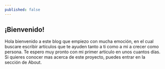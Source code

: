 ```yaml
---
published: false
---
```

## ¡Bienvenido!

Hola bienvenido a este blog que empiezo con mucha emoción, en el cual buscare escribir artículos que te ayuden tanto a ti como a mi a crecer como persona. Te espero muy pronto con mi primer articulo en unos cuantos días. Si quieres conocer mas acerca de este proyecto, puedes entrar en la sección de About.

